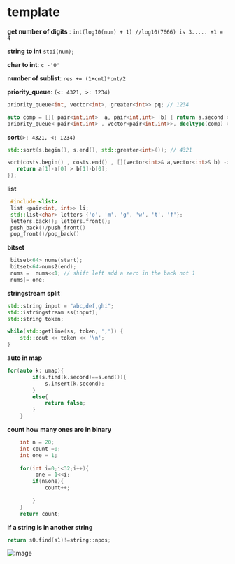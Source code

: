 # template

**get number of digits** : ``int(log10(num) + 1) //log10(7666) is 3..... +1 = 4`` 

**string to int** ``stoi(num);``

**char to int**: ``c -'0'``

**number of sublist**: ``res += (1+cnt)*cnt/2``

**priority_queue**: ``(<: 4321, >: 1234)`` <br/>
```c++ 
priority_queue<int, vector<int>, greater<int>> pq; // 1234
```
```c++
auto comp = []( pair<int,int>  a, pair<int,int>  b) { return a.second > b.second; };
priority_queue< pair<int,int> , vector<pair<int,int>>, decltype(comp) > pq( comp );
```

**sort**``(>: 4321, <: 1234)`` 
```c++
std::sort(s.begin(), s.end(), std::greater<int>()); // 4321 

sort(costs.begin() , costs.end() , [](vector<int>& a,vector<int>& b) -> bool{  // sort by difference between v[1]-v[0] largest to smallest
   return a[1]-a[0] > b[1]-b[0];
});
```

**list**
```c++
 #include <list>
 list <pair<int, int>> li;
 std::list<char> letters {'o', 'm', 'g', 'w', 't', 'f'};
 letters.back(); letters.front();
 push_back()/push_front()
 pop_front()/pop_back()
 ```
 
**bitset**
```c++
 bitset<64> nums(start);
 bitset<64>nums2(end);
 nums =  nums<<1; // shift left add a zero in the back not 1
 nums|= one; 
```

**stringstream split**
```c++
std::string input = "abc,def,ghi";
std::istringstream ss(input);
std::string token;

while(std::getline(ss, token, ',')) {
    std::cout << token << '\n';
}
```

**auto in map**
```c++
for(auto k: umap){
        if(s.find(k.second)==s.end()){
            s.insert(k.second);
        }
        else{
            return false;
        }
    }
```

**count how many ones are in binary**
```c++
    int n = 20;
    int count =0;
    int one = 1;
  
    for(int i=0;i<32;i++){
         one = 1<<i;
        if(n&one){
            count++;
           
        }
    }
    return count;
```

**if a string is in another string**
```c++
return s0.find(s1)!=string::npos;
```

![image](https://user-images.githubusercontent.com/37808313/115097242-f9802380-9ef6-11eb-84a0-95647a9b9269.png)
